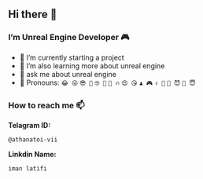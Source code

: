 ## Hi there 👋

### I’m Unreal Engine Developer 🎮

- 🔭 I’m currently starting a project
- 🌱 I’m also learning more about unreal engine
- 💬 ask me about unreal engine
- 🧑 Pronouns:  ```😂 😜``` ```😎 🤠``` ```🤓 🤔``` ```🥶 🔥``` ```😍 😘``` ```♟️ 🎮``` ```✌️ 🤝``` ```🤫 😈``` ```🤑 😇```


### How to reach me 📫
**Telagram ID:**
```
@athanatoi-vii
```
**Linkdin Name:**
```
iman latifi
```
